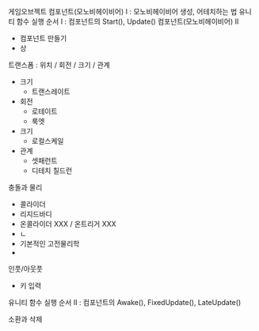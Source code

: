


게임오브젝트
컴포넌트(모노비헤이비어) I : 모노비헤이비어 생성, 어테치하는 법
유니티 함수 실행 순서 I : 컴포넌트의 Start(), Update()
컴포넌트(모노비헤이비어) II
- 컴포넌트 만들기
- 상

트랜스폼 : 위치 / 회전 / 크기 / 관계
- 크기
	- 트랜스레이트
- 회전
	- 로테이트
	- 룩엣
- 크기
	- 로컬스케일
- 관계
	- 셋패런트
	- 디테치 칠드런

충돌과 물리
- 콜라이더
- 리지드바디
- 온콜라이더 XXX / 온트리거 XXX
- ㄴ
- 기본적인 고전물리학
- 

인풋/아웃풋
- 키 입력

유니티 함수 실행 순서 II : 컴포넌트의 Awake(), FixedUpdate(), LateUpdate()

소환과 삭제
